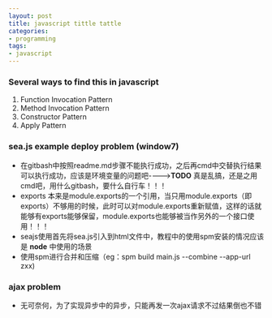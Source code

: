 ```yaml
--- 
layout: post
title: javascript tittle tattle
categories:
- programming
tags:
- javascript
---
```


### Several ways to find this in javascript

1. Function Invocation Pattern
2. Method Invocation Pattern
3. Constructor Pattern
4. Apply Pattern

### sea.js example deploy problem (window7)
- 在gitbash中按照readme.md步骤不能执行成功，之后再cmd中交替执行结果可以执行成功，应该是环境变量的问题吧---->**TODO** 真是乱搞，还是之用cmd吧，用什么gitbash，要什么自行车！！！
- exports 本来是module.exports的一个引用，当只用module.exports（即exports）不够用的时候，此时可以对module.exports重新赋值，这样的话就能够有exports能够保留，module.exports也能够被当作另外的一个接口使用！！！
- seajs使用首先将sea.js引入到html文件中，教程中的使用spm安装的情况应该是 **node** 中使用的场景 
- 使用spm进行合并和压缩（eg：spm build main.js --combine --app-url zxx)

### ajax problem
- 无可奈何，为了实现异步中的异步，只能再发一次ajax请求不过结果倒也不错
